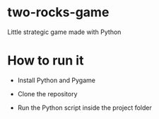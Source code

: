 # two-rocks-game
Little strategic game made with Python

# How to run it


- Install Python and Pygame




- Clone the repository




- Run the Python script inside the project folder
